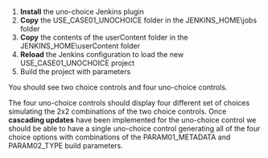 1. **Install** the uno-choice Jenkins plugin
2. **Copy** the USE_CASE01_UNOCHOICE folder in the JENKINS_HOME\jobs folder
3. **Copy** the contents of the userContent folder in the JENKINS_HOME\userContent folder
4. **Reload** the Jenkins configuration to load the new USE_CASE01_UNOCHOICE project
5. Build the project with parameters

You should see two choice controls and four uno-choice controls. 

The four uno-choice controls should display four different set of choices simulating the 2x2 combinations of the two choice controls. 
Once **cascading updates** have been implemented for the uno-choice control we should be able to have a single uno-choice control generating all of the four choice options with combinations of the PARAM01_METADATA and PARAM02_TYPE build parameters.
